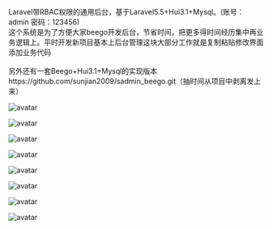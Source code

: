 
Laravel带RBAC权限的通用后台，基于Laravel5.5+Hui3.1+Mysql。(账号：admin 密码：123456)
<br/>
这个系统是为了方便大家beego开发后台，节省时间，把更多得时间经历集中再业务逻辑上。平时开发新项目基本上后台管理这块大部分工作就是复制粘贴修改界面添加业务代码
<br/>
<br/>
另外还有一套Beego+Hui3.1+Mysql的实现版本https://github.com/sunjian2009/sadmin_beego.git（抽时间从项目中剥离发上来）

![avatar](http://m.qpic.cn/psb?/dc74308a-621f-4333-bdaf-1ced2c3e5319/2fULcUPXzz9qHGPWs.0iG6PKAdZBOsCJG5N8nPcADuc!/b/dDIBAAAAAAAA&bo=gAfVAgAAAAADB3I!&rf=viewer_4)

![avatar](http://m.qpic.cn/psb?/dc74308a-621f-4333-bdaf-1ced2c3e5319/YxHUB3ws*QF4GFZ4QQM..9UNwlXBoJZEeo4SLitqqlM!/b/dGcBAAAAAAAA&bo=fQd7AwAAAAADFzA!&rf=viewer_4)

![avatar](http://m.qpic.cn/psb?/dc74308a-621f-4333-bdaf-1ced2c3e5319/ZX.uGQI5JVd**zRrQ87KPddNttUFGqlvqHkeCcNcoCo!/b/dGYBAAAAAAAA&bo=dgegAgAAAAADF.E!&rf=viewer_4)

![avatar](http://m.qpic.cn/psb?/dc74308a-621f-4333-bdaf-1ced2c3e5319/MNNNYNox9ItEnafeRIpS2JlN76ZoFkvRwhrnBBeI8Ao!/b/dPMAAAAAAAAA&bo=egeJAwAAAAADF8U!&rf=viewer_4)

![avatar](http://m.qpic.cn/psb?/dc74308a-621f-4333-bdaf-1ced2c3e5319/7G29i4Pym3w4vE1G8lfakAzjgJWiJufzJgp7uLUTjvI!/b/dGcBAAAAAAAA&bo=eAd*AwAAAAADJwE!&rf=viewer_4)

![avatar](http://m.qpic.cn/psb?/dc74308a-621f-4333-bdaf-1ced2c3e5319/oJRGwetDVoVEVA3JZ4mkehU39oe0s1jElIJtQcZEKEs!/b/dDABAAAAAAAA&bo=fgeBAwAAAAADB9k!&rf=viewer_4)

![avatar](http://m.qpic.cn/psb?/dc74308a-621f-4333-bdaf-1ced2c3e5319/4NtRj7F7dua9CFzxvJlszRT3hrs1aF7kVjPh.lmRqsU!/b/dDEBAAAAAAAA&bo=egeOAwAAAAADF8I!&rf=viewer_4)

![avatar](http://m.qpic.cn/psb?/dc74308a-621f-4333-bdaf-1ced2c3e5319/nKinqS7gLfGMMmBFIRLFGs8CJoIu5AISRtYusWo742Y!/b/dEQBAAAAAAAA&bo=gAfGAgAAAAADF3E!&rf=viewer_4)
